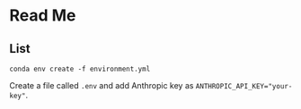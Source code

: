# Read Me

## List

```
conda env create -f environment.yml
```

Create a file called `.env` and add Anthropic key as `ANTHROPIC_API_KEY="your-key"`.


